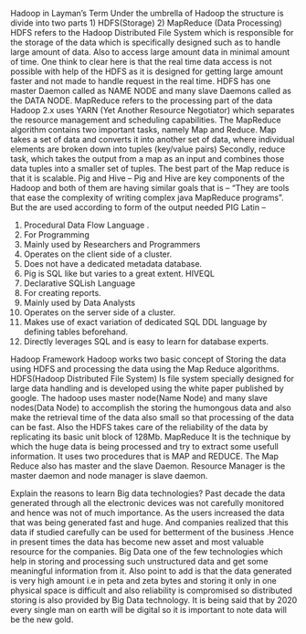 Hadoop in Layman’s Term
Under the umbrella of Hadoop the structure is divide into two parts  1) HDFS(Storage)  2) MapReduce (Data Processing) 
HDFS refers to the Hadoop Distributed File System which is responsible for the storage of the data which is specifically designed such as to handle large amount of data. Also to access large amount data in minimal amount of time. One think to clear here is that the real time data access is not possible with help of the HDFS as it is designed for getting large amount faster and not made to handle request in the real time. HDFS has one master Daemon called as NAME NODE and many slave Daemons called as the DATA NODE.
MapReduce refers to the processing part of the data Hadoop 2.x uses YARN (Yet Another Resource Negotiator) which separates the resource management and scheduling capabilities. The MapReduce algorithm contains two important tasks, namely Map and Reduce. Map takes a set of data and converts it into another set of data, where individual elements are broken down into tuples (key/value pairs) Secondly, reduce task, which takes the output from a map as an input and combines those data tuples into a smaller set of tuples. The best part of the Map reduce is that it is scalable.
Pig and Hive – Pig and Hive are key components of the Hadoop and both of them are having similar goals that is – “They are tools that ease the complexity of writing complex java MapReduce programs”. But the are used according to form of the output needed 
PIG Latin – 
1)	Procedural Data Flow Language .
2)	For Programming
3)	Mainly used by Researchers and Programmers
4)	Operates on the client side of a cluster.
5)	Does not have a dedicated metadata database.
6)	Pig is SQL like but varies to a great extent.
HIVEQL
1)	Declarative SQLish Language
2)	For creating reports.
3)	Mainly used by Data Analysts
4)	Operates on the server side of a cluster.
5)	Makes use of exact variation of dedicated SQL DDL language by defining tables beforehand.
6)	Directly leverages SQL and is easy to learn for database experts.

Hadoop Framework
Hadoop works two basic concept of Storing the data using HDFS and processing  the data using the Map Reduce algorithms.
HDFS(Hadoop Distributed File System)
Is file system specially designed for large data handling and is developed using the white paper published by google. The hadoop uses master node(Name Node) and many slave nodes(Data Node) to accomplish the storing the humongous data and also make the retrieval time of the data also small so that processing  of the data can be fast. Also the HDFS takes care of the reliability of the data by replicating its basic unit block of 128Mb.
MapReduce 
It is the technique by which the huge data is being processed and try to extract some usefull information. It uses two procedures that is MAP and REDUCE. The Map Reduce also has master and the slave Daemon. Resource Manager is the master daemon and node manager is slave daemon.

Explain the reasons to learn Big data technologies?
Past decade the data generated through all the electronic devices was not carefully monitored and hence was not of much importance. As the users increased the data that was being generated fast and huge. And companies realized that this data if studied carefully can be used for betterment of the business .Hence in present times the data has become new asset and most valuable resource for the companies. Big Data one of the few technologies which help in storing and processing such unstructured data and get some meaningful information from it.
Also point to add is that the data generated is very high amount i.e in peta and zeta bytes and storing it only in one physical space is difficult and also reliability is compromised so distributed storing is also provided by Big Data technology. It is being said that by 2020 every single man on earth will be digital so it is  important to note data will be the new gold.
